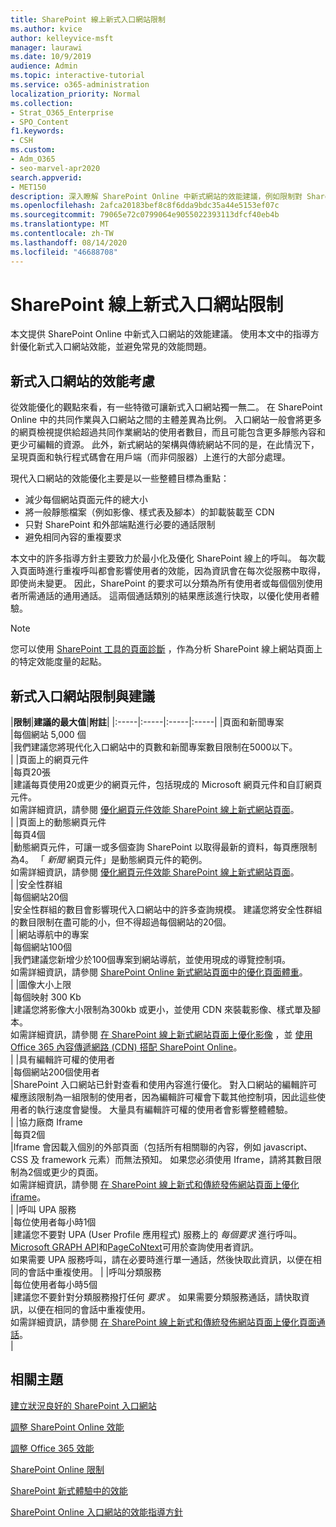 ```yaml
---
title: SharePoint 線上新式入口網站限制
ms.author: kvice
author: kelleyvice-msft
manager: laurawi
ms.date: 10/9/2019
audience: Admin
ms.topic: interactive-tutorial
ms.service: o365-administration
localization_priority: Normal
ms.collection:
- Strat_O365_Enterprise
- SPO_Content
f1.keywords:
- CSH
ms.custom:
- Adm_O365
- seo-marvel-apr2020
search.appverid:
- MET150
description: 深入瞭解 SharePoint Online 中新式網站的效能建議，例如限制對 Sharepoint 和外部端點的呼叫。
ms.openlocfilehash: 2afca20183bef8c8f6dda9bdc35a44e5153ef07c
ms.sourcegitcommit: 79065e72c0799064e9055022393113dfcf40eb4b
ms.translationtype: MT
ms.contentlocale: zh-TW
ms.lasthandoff: 08/14/2020
ms.locfileid: "46688708"
---
```

# <a name="sharepoint-online-modern-portal-site-limits"></a>SharePoint 線上新式入口網站限制

本文提供 SharePoint Online 中新式入口網站的效能建議。 使用本文中的指導方針優化新式入口網站效能，並避免常見的效能問題。

## <a name="performance-considerations-for-modern-portal-sites"></a>新式入口網站的效能考慮

從效能優化的觀點來看，有一些特徵可讓新式入口網站獨一無二。 在 SharePoint Online 中的共同作業與入口網站之間的主體差異為比例。 入口網站一般會將更多的網頁檢視提供給超過共同作業網站的使用者數目，而且可能包含更多靜態內容和更少可編輯的資源。 此外，新式網站的架構與傳統網站不同的是，在此情況下，呈現頁面和執行程式碼會在用戶端（而非伺服器）上進行的大部分處理。

現代入口網站的效能優化主要是以一些整體目標為重點：

- 減少每個網站頁面元件的總大小
- 將一般靜態檔案（例如影像、樣式表及腳本）的卸載裝載至 CDN
- 只對 SharePoint 和外部端點進行必要的通話限制
- 避免相同內容的重複要求

本文中的許多指導方針主要致力於最小化及優化 SharePoint 線上的呼叫。 每次載入頁面時進行重複呼叫都會影響使用者的效能，因為資訊會在每次從服務中取得，即使尚未變更。 因此，SharePoint 的要求可以分類為所有使用者或每個個別使用者所需通話的通用通話。 這兩個通話類別的結果應該進行快取，以優化使用者體驗。

>[!NOTE]
>您可以使用 [SharePoint 工具的頁面診斷](https://aka.ms/perftool) ，作為分析 SharePoint 線上網站頁面上的特定效能度量的起點。

## <a name="modern-portal-site-limits-and-recommendations"></a>新式入口網站限制與建議

|**限制**|**建議的最大值**|**附註**|
|:-----|:-----|:-----|:-----|
|頁面和新聞專案  <br/> |每個網站 5,000 個  <br/> |我們建議您將現代化入口網站中的頁數和新聞專案數目限制在5000以下。  <br/> |
|頁面上的網頁元件  <br/> |每頁20張  <br/> |建議每頁使用20或更少的網頁元件，包括現成的 Microsoft 網頁元件和自訂網頁元件。 <br/> 如需詳細資訊，請參閱 [優化網頁元件效能 SharePoint 線上新式網站頁面](modern-web-part-optimization.md)。  <br/> |
|頁面上的動態網頁元件  <br/> |每頁4個  <br/> |動態網頁元件，可讓一或多個查詢 SharePoint 以取得最新的資料，每頁應限制為4。 「 _新聞_ 網頁元件」是動態網頁元件的範例。 <br/> 如需詳細資訊，請參閱 [優化網頁元件效能 SharePoint 線上新式網站頁面](modern-web-part-optimization.md)。    <br/> |
|安全性群組  <br/> |每個網站20個  <br/> |安全性群組的數目會影響現代入口網站中的許多查詢規模。 建議您將安全性群組的數目限制在盡可能的小，但不得超過每個網站的20個。  <br/> |
|網站導航中的專案  <br/> |每個網站100個  <br/> |我們建議您新增少於100個專案到網站導航，並使用現成的導覽控制項。  <br/> 如需詳細資訊，請參閱 [SharePoint Online 新式網站頁面中的優化頁面體重](modern-page-weight-optimization.md)。 <br/> |
|圖像大小上限  <br/> |每個映射 300 Kb  <br/> |建議您將影像大小限制為300kb 或更小，並使用 CDN 來裝載影像、樣式單及腳本。 <br/>如需詳細資訊，請參閱 [在 SharePoint 線上新式網站頁面上優化影像](modern-image-optimization.md) ，並 [使用 Office 365 內容傳遞網路 (CDN) 搭配 SharePoint Online](use-microsoft-365-cdn-with-spo.md)。  <br/> |
|具有編輯許可權的使用者  <br/> |每個網站200個使用者  <br/> |SharePoint 入口網站已針對查看和使用內容進行優化。 對入口網站的編輯許可權應該限制為一組限制的使用者，因為編輯許可權會下載其他控制項，因此這些使用者的執行速度會變慢。 大量具有編輯許可權的使用者會影響整體體驗。 <br/> |
|協力廠商 Iframe  <br/> |每頁2個  <br/> |Iframe 會因載入個別的外部頁面（包括所有相關聯的內容，例如 javascript、CSS 及 framework 元素）而無法預知。 如果您必須使用 Iframe，請將其數目限制為2個或更少的頁面。<br/> 如需詳細資訊，請參閱 [在 SharePoint 線上新式和傳統發佈網站頁面上優化 iframe](modern-iframe-optimization.md)。 <br/> |
|呼叫 UPA 服務  <br/> |每位使用者每小時1個  <br/> |建議您不要對 UPA (User Profile 應用程式) 服務上的 _每個要求_ 進行呼叫。 [Microsoft GRAPH API](https://docs.microsoft.com/graph/call-api)和[PageCoNtext](https://docs.microsoft.com/javascript/api/sp-page-context/pagecontext?view=sp-typescript-latest)可用於查詢使用者資訊。  <br/> 如果需要 UPA 服務呼叫，請在必要時進行單一通話，然後快取此資訊，以便在相同的會話中重複使用。 |
|呼叫分類服務  <br/> |每位使用者每小時5個  <br/> |建議您不要針對分類服務撥打任何 _要求_ 。 如果需要分類服務通話，請快取資訊，以便在相同的會話中重複使用。 <br/> 如需詳細資訊，請參閱 [在 SharePoint 線上新式和傳統發佈網站頁面上優化頁面通話](modern-page-call-optimization.md)。 <br/> |

## <a name="related-topics"></a>相關主題

[建立狀況良好的 SharePoint 入口網站](https://docs.microsoft.com/sharepoint/portal-health)

[調整 SharePoint Online 效能](tune-sharepoint-online-performance.md)

[調整 Office 365 效能](tune-microsoft-365-performance.md)

[SharePoint Online 限制](https://docs.microsoft.com/office365/servicedescriptions/sharepoint-online-service-description/sharepoint-online-limits)

[SharePoint 新式體驗中的效能](https://docs.microsoft.com/sharepoint/modern-experience-performance)

[SharePoint Online 入口網站的效能指導方針](https://docs.microsoft.com/sharepoint/dev/solution-guidance/portal-performance)
